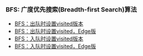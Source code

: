 ### BFS: 广度优先搜索(Breadth-first Search)算法

- [BFS：出队时设置visited版本](recipe-01/)
- [BFS：出队时设置visited，Edge版](recipe-02/)
- [BFS：入队时设置visited版本](recipe-03/)
- [BFS：入队时设置visited，Edge版](recipe-04/)
